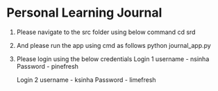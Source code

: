 # Personal Learning Journal
1. Please navigate to the src folder using below command
    cd srd

2. And please run the app using cmd as follows
    python journal_app.py

3. Please login using the below credentials
    Login 1
    username - nsinha
    Password - pinefresh

    Login 2
    username - ksinha
    Password - limefresh

